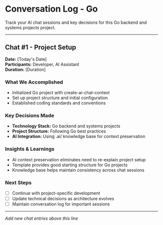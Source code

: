 # Conversation Log - Go

Track your AI chat sessions and key decisions for this Go backend and systems projects project.

---

## Chat #1 - Project Setup

**Date:** [Today's Date]  
**Participants:** Developer, AI Assistant  
**Duration:** [Duration]

### What We Accomplished
- Initialized Go project with create-ai-chat-context
- Set up project structure and initial configuration
- Established coding standards and conventions

### Key Decisions Made
- **Technology Stack:** Go backend and systems projects
- **Project Structure:** Following Go best practices
- **AI Integration:** Using .ai/ knowledge base for context preservation

### Insights & Learnings
- AI context preservation eliminates need to re-explain project setup
- Template provides good starting structure for Go projects
- Knowledge base helps maintain consistency across chat sessions

### Next Steps
- [ ] Continue with project-specific development
- [ ] Update technical decisions as architecture evolves  
- [ ] Maintain conversation log for important sessions

---

*Add new chat entries above this line*
